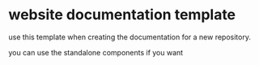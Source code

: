 # website documentation template


use this template when creating the documentation for a new repository.

you can use the standalone components if you want
